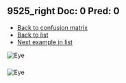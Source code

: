 ## 9525_right Doc: 0 Pred: 0
- [Back to confusion matrix](https://github.com/juliandewit/kaggle_retinopathy/blob/master/matrix.md)
- [Back to list](https://github.com/juliandewit/kaggle_retinopathy/blob/master/lists/00/list.md)
- [Next example in list](https://github.com/juliandewit/kaggle_retinopathy/blob/master/lists/00/95/953_left.md)

![Eye](https://retinopaty.blob.core.windows.net/size1024/9525_right_0.jpeg)

### 

![Eye]()

